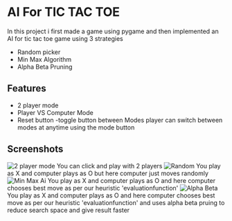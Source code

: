 
# AI For TIC TAC TOE 

In this project i first made a game using pygame and then implemented an AI for tic tac toe game using 3 strategies 
* Random picker 
* Min Max Algorithm
* Alpha Beta Pruning

## Features

- 2 player mode
- Player VS Computer Mode
- Reset button
-toggle button between Modes
player can switch between modes at anytime using the mode button

## Screenshots
![2 player mode](https://user-images.githubusercontent.com/91721462/226533927-50e997d4-1aa6-497c-bb8a-1e3ba2b51c20.png)
You can click and play with 2 players 
![Random](https://user-images.githubusercontent.com/91721462/226533956-0ffb811f-dc05-459f-b665-c6e103682ca9.png)
You play as X and computer plays as O but here computer just moves randomly
![Min Max Ai](https://user-images.githubusercontent.com/91721462/226533964-91cf033d-9763-474e-a4aa-18a996982b5c.png)
You play as X and computer plays as O and here computer chooses best move as per our heuristic 'evaluationfunction'
![Alpha Beta](https://user-images.githubusercontent.com/91721462/226533975-7e3f43d7-50c4-4d5a-b1cb-3acd2934795b.png)
You play as X and computer plays as O and here computer chooses best move as per our heuristic 'evaluationfunction' and
uses alpha beta pruing to reduce search space and give result faster

